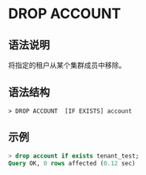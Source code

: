 # **DROP ACCOUNT**

## **语法说明**

将指定的租户从某个集群成员中移除。

## **语法结构**

```
> DROP ACCOUNT  [IF EXISTS] account
```

## **示例**

```sql
> drop account if exists tenant_test;
Query OK, 0 rows affected (0.12 sec)
```
